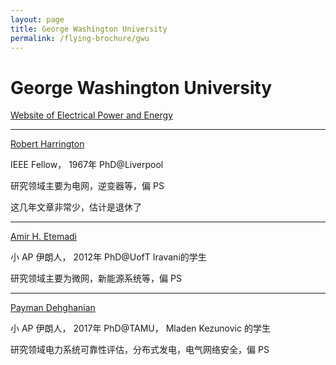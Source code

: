 ```yaml
---
layout: page
title: George Washington University
permalink: /flying-brochure/gwu
---
```

# George Washington University

[Website of Electrical Power and Energy](https://www.ece.seas.gwu.edu/electrical-power-and-energy)

---

[Robert Harrington](https://www.ece.seas.gwu.edu/robert-j-harrington)

IEEE Fellow， 1967年 PhD@Liverpool

研究领域主要为电网，逆变器等，偏 PS

这几年文章非常少，估计是退休了

---

[Amir H. Etemadi](https://home.gwu.edu/~etemadi/index.html)

小 AP 伊朗人， 2012年 PhD@UofT Iravani的学生

研究领域主要为微网，新能源系统等，偏 PS

---

[Payman Dehghanian](https://www.ece.seas.gwu.edu/payman-dehghanian)

小 AP 伊朗人， 2017年 PhD@TAMU， Mladen Kezunovic 的学生

研究领域电力系统可靠性评估，分布式发电，电气网络安全，偏 PS

